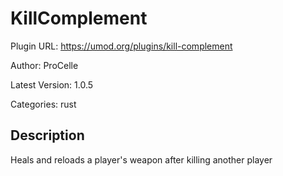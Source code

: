 # KillComplement

Plugin URL: https://umod.org/plugins/kill-complement

Author: ProCelle

Latest Version: 1.0.5

Categories: rust

## Description

Heals and reloads a player's weapon after killing another player
